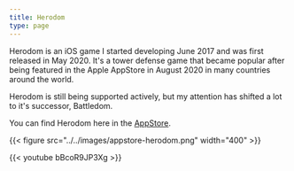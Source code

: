```yaml
---
title: Herodom
type: page
---
```


Herodom is an iOS game I started developing June 2017 and was first released in May 2020. It's a tower defense game that became popular after being featured in the Apple AppStore in August 2020 in many countries around the world.

Herodom is still being supported actively, but my attention has shifted a lot to it's successor, Battledom.

You can find Herodom here in the [AppStore](https://apps.apple.com/us/app/herodom/id1371997444).


{{< figure src="../../images/appstore-herodom.png" width="400" >}}

{{< youtube bBcoR9JP3Xg >}}